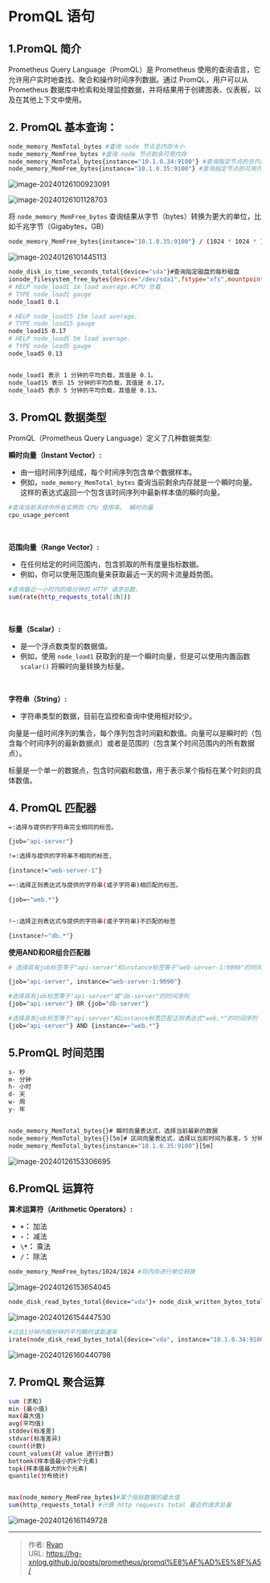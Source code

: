 # PromQL 语句




## 1.PromQL 简介

Prometheus Query Language（PromQL）是 Prometheus 使用的查询语言，它允许用户实时地查找、聚合和操作时间序列数据。通过 PromQL，用户可以从 Prometheus 数据库中检索和处理监控数据，并将结果用于创建图表、仪表板，以及在其他上下文中使用。



## 2. PromQL 基本查询：

```bash
node_memory_MemTotal_bytes #査询 node 节点总内存大小
node_memory_MemFree_bytes #査询 node 节点剩余可用内存
node_memory_MemTotal_bytes{instance="10.1.0.34:9100"} #查询指定节点的总内存
node_memory_MemFree_bytes{instance="10.1.0.35:9100"} #查询指定节点的可用内存
```



![image-20240126100923091](https://cdn1.ryanxin.live/image-20240126100923091.png)

![image-20240126101128703](https://cdn1.ryanxin.live/image-20240126101128703.png)

将 `node_memory_MemFree_bytes` 查询结果从字节（bytes）转换为更大的单位，比如千兆字节（Gigabytes，GB）

```bash
node_memory_MemFree_bytes{instance="10.1.0.35:9100"} / (1024 * 1024 * 1024)
```

![image-20240126101445113](https://cdn1.ryanxin.live/image-20240126101445113.png)



```bash
node_disk_io_time_seconds_total{device="sda"}#查询指定磁盘的每秒磁盘 
ionode_filesystem_free_bytes{device="/dev/sda1",fstype="xfs",mountpoint=""} #査看指定磁盘的磁盘剩余空间
# HELP node_load1 1m load average.#CPU 负载
# TYPE node_load1 gauge
node_load1 0.1

# HELP node_load15 15m load average.
# TYPE node_load15 gauge
node_load15 0.17
# HELP node_load5 5m load average.
# TYPE node load5 gauge
node_load5 0.13


node_load1 表示 1 分钟的平均负载，其值是 0.1。
node_load15 表示 15 分钟的平均负载，其值是 0.17。
node_load5 表示 5 分钟的平均负载，其值是 0.13。
```



##  3. PromQL 数据类型

PromQL（Prometheus Query Language）定义了几种数据类型:

**瞬时向量（Instant Vector）:**

- 由一组时间序列组成，每个时间序列包含单个数据样本。
- 例如，`node_memory_MemTotal_bytes` 查询当前剩余内存就是一个瞬时向量。这样的表达式返回一个包含该时间序列中最新样本值的瞬时向量。

```bash
#查询当前系统中所有实例的 CPU 使用率。 瞬时向量
cpu_usage_percent
```



<br>

**范围向量（Range Vector）:**

- 在任何给定的时间范围内，包含抓取的所有度量指标数据。
- 例如，你可以使用范围向量来获取最近一天的网卡流量趋势图。

```bash
#查询最近一小时内的每分钟的 HTTP 请求总数。 
sum(rate(http_requests_total[1h]))
```



<br>



**标量（Scalar）:**

- 是一个浮点数类型的数据值。
- 例如，使用 `node_load1` 获取到的是一个瞬时向量，但是可以使用内置函数 `scalar()` 将瞬时向量转换为标量。

<br>

**字符串（String）:**

- 字符串类型的数据，目前在监控和查询中使用相对较少。



向量是一组时间序列的集合，每个序列包含时间戳和数值。向量可以是瞬时的（包含每个时间序列的最新数据点）或者是范围的（包含某个时间范围内的所有数据点）。

标量是一个单一的数据点，包含时间戳和数值，用于表示某个指标在某个时刻的具体数值。



## 4. PromQL 匹配器



```bash
=:选择与提供的字符串完全相同的标签。

{job="api-server"}

!=:选择与提供的字符串不相同的标签,

{instance!="web-server-1"}

=~:选择正则表达式与提供的字符串(或子字符串)相匹配的标签。

{job=~"web.*"}


!~:选择正则表达式与提供的字符串(或子字符串)不匹配的标签

{instance!~"db.*"}
```



**使用AND和OR组合匹配器**

```bash
# 选择具有job标签等于"api-server"和instance标签等于"web-server-1:9090"的时间序列

{job="api-server", instance="web-server-1:9090"}

#选择具有job标签等于"api-server"或"db-server"的时间序列
{job="api-server"} OR {job="db-server"}

#选择具有job标签等于"api-server"和instance标签匹配正则表达式"web.*"的时间序列
{job="api-server"} AND {instance=~"web.*"}
```





## 5.PromQL 时间范围



```bash
s- 秒
m- 分钟
h- 小时
d- 天
w- 周
y- 年


node_memory_MemTotal_bytes{}# 瞬时向量表达式，选择当前最新的数据
node_memory_MemTotal_bytes{}[5m]# 区间向量表达式，选择以当前时间为基准，5 分钟内的数据
node_memory_MemTotal_bytes{instance="10.1.0.35:9100"}[5m]
```

![image-20240126153306695](https://cdn1.ryanxin.live/image-20240126153306695.png)







## 6.PromQL 运算符

**算术运算符（Arithmetic Operators）:**

- **`+`：** 加法
- **`-`：** 减法
- **`\*`：** 乘法
- **`/`：** 除法

```bash
node_memory_MemFree_bytes/1024/1024 #将内存进行单位转换
```

![image-20240126153654045](https://cdn1.ryanxin.live/image-20240126153654045.png)



```bash
node_disk_read_bytes_total{device="vda"}+ node_disk_written_bytes_total{device="vda"}
```

![image-20240126154447530](https://cdn1.ryanxin.live/image-20240126154447530.png)



```bash
#过去1分钟内每秒钟的平均瞬时读取速率
irate(node_disk_read_bytes_total{device="vda", instance="10.1.0.34:9100", job="prometheus-k8s-node"}[1m])
```



![image-20240126160440798](https://cdn1.ryanxin.live/image-20240126160440798.png)



## 7.  PromQL 聚合运算

```bash
sum (求和)
min (最小值)
max(最大值)
avg(平均值)
stddev(标准差)
stdvar(标准差异)
count(计数)
count_values(对 value 进行计数)
bottomk(样本值最小的k个元素)
topk(样本值最大的k个元素)
quantile(分布统计)


max(node_memory_MemFree_bytes)#某个指标数据的最大值
sum(http_requests_total) #计算 http requests total 最近的请求总量
```

![image-20240126161149728](https://cdn1.ryanxin.live/image-20240126161149728.png)

---

> 作者: [Ryan](https://github.com/ryanxin7)  
> URL: https://hg-xnlog.github.io/posts/prometheus/promql%E8%AF%AD%E5%8F%A5/  

